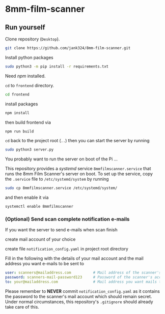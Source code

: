 # 8mm-film-scanner


## Run yourself

Clone repository (`Desktop`).

```sh
git clone https://github.com/jank324/8mm-film-scanner.git
```

Install python packages

```sh
sudo python3 -m pip install -r requirements.txt
```

Need *npm* installed.

`cd` to `frontend` directory.

```sh
cd frontend
```

install packages

```sh
npm install
```

then build frontend via

```sh
npm run build
```

`cd` back to the project root (`..`) then you can start the server by running

```sh
sudo python3 server.py
```

You probably want to run the server on boot of the Pi ...

This repository provides a *systemd* service `8mmfilmscanner.service` that runs the 8mm Film Scanner's server on boot. To set up the service, copy the `.service` file to `/etc/systemd/system` by running

```bash
sudo cp 8mmfilmscanner.service /etc/systemd/system/
```

and then enable it via

```bash
systemctl enable 8mmfilmscanner
```

### (Optional) Send scan complete notification e-mails

If you want the server to send e-mails when scan finish

create mail account of your choice

create file `notification_config.yaml` in project root directory

Fill in the following with the details of your mail account and the mail address you want e-mails to be sent to

```yaml
user: scanners@mailaddress.com          # Mail address of the scanner's account
password: scanners-mail-password123     # Password of the scanner's account
to: your@mailaddress.com                # Mail address you want mails to be sent to (presumably your own)
```

Please remember to **NEVER** commit `notification_config.yaml` as it contains the password to the scanner's mail account which should remain secret. Under normal circumstances, this repository's `.gitignore` should already take care of this.
